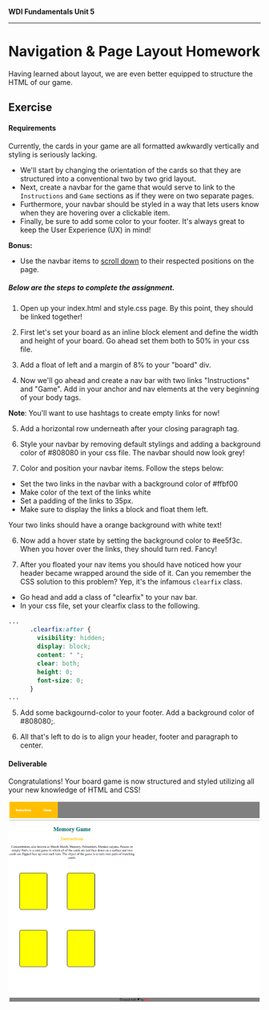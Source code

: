 **WDI Fundamentals Unit 5**

---

# Navigation & Page Layout Homework

Having learned about layout, we are even better equipped to structure the HTML of our game.

## Exercise

#### Requirements

Currently, the cards in your game are all formatted awkwardly vertically and styling is seriously lacking.
* We'll start by changing the orientation of the cards so that they are structured into a conventional two by two grid layout.
* Next, create a navbar for the game that would serve to link to the `Instructions` and `Game` sections as if they were on two separate pages.
* Furthermore, your navbar should be styled in a way that lets users know when they are hovering over a clickable item.
* Finally, be sure to add some color to your footer.
It's always great to keep the User Experience (UX) in mind!

**Bonus:**

- Use the navbar items to [scroll down](https://developer.mozilla.org/en-US/docs/Web/HTML/Element/a) to their respected positions on the page.

##### Below are the steps to complete the assignment.

1) Open up your index.html and style.css page. By this point, they should be linked together!

2) First let's set your board as an inline block element and define the width and height of your board. Go ahead set them both to 50% in your css file.

3) Add a float of left and a margin of 8% to your "board" div.

4) Now we'll go ahead and create a nav bar with two links "Instructions" and "Game". Add in your anchor and nav elements at the very beginning of your body tags.

**Note**: You'll want to use hashtags to create empty links for now!

5) Add a horizontal row underneath after your closing paragraph tag.

4) Style your navbar by removing default stylings and adding a background color of #808080 in your css file. The navbar should now look grey!

5) Color and position your navbar items. Follow the steps below:

* Set the two links in the navbar with a background color of #ffbf00
* Make color of the text of the links white
* Set a padding of the links to 35px.
* Make sure to display the links a block and float them left.

Your two links should have a orange background with white text!

6) Now add a hover state by setting the background color to #ee5f3c. When you hover over the links, they should turn  red. Fancy!

4) After you floated your nav items you should have noticed how your header became wrapped around the side of it. Can you remember the CSS solution to this problem? Yep, it's the infamous `clearfix` class.

* Go head and add a class of "clearfix" to your nav bar.
* In your css file, set your clearfix class to the following.

```css
...
      .clearfix:after {
        visibility: hidden;
        display: block;
        content: " ";
        clear: both;
        height: 0;
        font-size: 0;
      }
...
```

5) Add some backgournd-color to your footer. Add a background color of #808080;.

6) All that's left to do is to align your header, footer and paragraph to center.


#### Deliverable

Congratulations! Your board game is now structured and styled utilizing all your new knowledge of HTML and CSS!

![](../assets/elkwebdesign/memorygame6.png)
